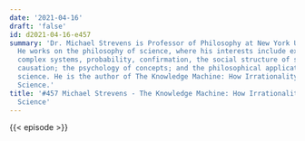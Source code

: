 ```yaml
---
date: '2021-04-16'
draft: 'false'
id: d2021-04-16-e457
summary: 'Dr. Michael Strevens is Professor of Philosophy at New York University.
  He works on the philosophy of science, where his interests include explanation,
  complex systems, probability, confirmation, the social structure of science, and
  causation; the psychology of concepts; and the philosophical applications of cognitive
  science. He is the author of The Knowledge Machine: How Irrationality Created Modern
  Science.'
title: '#457 Michael Strevens - The Knowledge Machine: How Irrationality Created Modern
  Science'
---
```

{{< episode >}}
